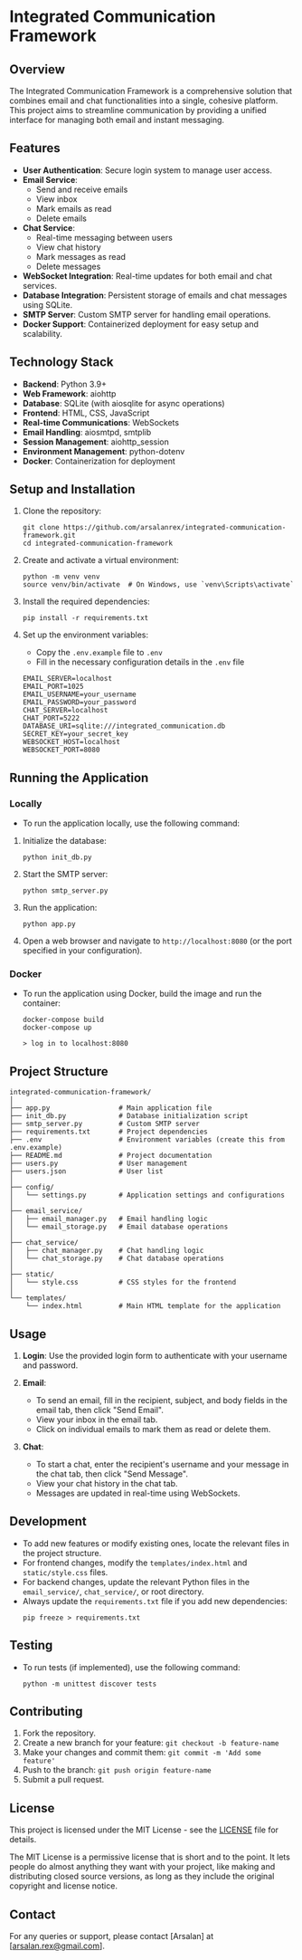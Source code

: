 # Integrated Communication Framework

## Overview

The Integrated Communication Framework is a comprehensive solution that combines email and chat functionalities into a single, cohesive platform. This project aims to streamline communication by providing a unified interface for managing both email and instant messaging.

## Features

- **User Authentication**: Secure login system to manage user access.
- **Email Service**: 
  - Send and receive emails
  - View inbox
  - Mark emails as read
  - Delete emails
- **Chat Service**:
  - Real-time messaging between users
  - View chat history
  - Mark messages as read
  - Delete messages
- **WebSocket Integration**: Real-time updates for both email and chat services.
- **Database Integration**: Persistent storage of emails and chat messages using SQLite.
- **SMTP Server**: Custom SMTP server for handling email operations.
- **Docker Support**: Containerized deployment for easy setup and scalability.

## Technology Stack

- **Backend**: Python 3.9+
- **Web Framework**: aiohttp
- **Database**: SQLite (with aiosqlite for async operations)
- **Frontend**: HTML, CSS, JavaScript
- **Real-time Communications**: WebSockets
- **Email Handling**: aiosmtpd, smtplib
- **Session Management**: aiohttp_session
- **Environment Management**: python-dotenv
- **Docker**: Containerization for deployment

## Setup and Installation

1. Clone the repository:
   ```
   git clone https://github.com/arsalanrex/integrated-communication-framework.git
   cd integrated-communication-framework
   ```

2. Create and activate a virtual environment:
   ```
   python -m venv venv
   source venv/bin/activate  # On Windows, use `venv\Scripts\activate`
   ```

3. Install the required dependencies:
   ```
   pip install -r requirements.txt
   ```

4. Set up the environment variables:
   - Copy the `.env.example` file to `.env`
   - Fill in the necessary configuration details in the `.env` file
   ```
   EMAIL_SERVER=localhost
   EMAIL_PORT=1025
   EMAIL_USERNAME=your_username
   EMAIL_PASSWORD=your_password
   CHAT_SERVER=localhost
   CHAT_PORT=5222
   DATABASE_URI=sqlite:///integrated_communication.db
   SECRET_KEY=your_secret_key
   WEBSOCKET_HOST=localhost
   WEBSOCKET_PORT=8080
   ```

## Running the Application

### Locally

- To run the application locally, use the following command:

1. Initialize the database:
   ```
   python init_db.py
   ```

2. Start the SMTP server:
   ```
   python smtp_server.py
   ```

3. Run the application:
   ```
   python app.py
   ```

4. Open a web browser and navigate to `http://localhost:8080` (or the port specified in your configuration).

### Docker

- To run the application using Docker, build the image and run the container:

  ```
  docker-compose build
  docker-compose up
  
  > log in to localhost:8080
  ```

## Project Structure

```
integrated-communication-framework/
│
├── app.py                 # Main application file
├── init_db.py             # Database initialization script
├── smtp_server.py         # Custom SMTP server
├── requirements.txt       # Project dependencies
├── .env                   # Environment variables (create this from .env.example)
├── README.md              # Project documentation
├── users.py               # User management
├── users.json             # User list
│
├── config/
│   └── settings.py        # Application settings and configurations
│
├── email_service/
│   ├── email_manager.py   # Email handling logic
│   └── email_storage.py   # Email database operations
│
├── chat_service/
│   ├── chat_manager.py    # Chat handling logic
│   └── chat_storage.py    # Chat database operations
│
├── static/
│   └── style.css          # CSS styles for the frontend
│
└── templates/
    └── index.html         # Main HTML template for the application
```

## Usage

1. **Login**: Use the provided login form to authenticate with your username and password.

2. **Email**:
   - To send an email, fill in the recipient, subject, and body fields in the email tab, then click "Send Email".
   - View your inbox in the email tab.
   - Click on individual emails to mark them as read or delete them.

3. **Chat**:
   - To start a chat, enter the recipient's username and your message in the chat tab, then click "Send Message".
   - View your chat history in the chat tab.
   - Messages are updated in real-time using WebSockets.

## Development

- To add new features or modify existing ones, locate the relevant files in the project structure.
- For frontend changes, modify the `templates/index.html` and `static/style.css` files.
- For backend changes, update the relevant Python files in the `email_service/`, `chat_service/`, or root directory.
- Always update the `requirements.txt` file if you add new dependencies:
  ```
  pip freeze > requirements.txt
  ```

## Testing

- To run tests (if implemented), use the following command:
  ```
  python -m unittest discover tests
  ```

## Contributing

1. Fork the repository.
2. Create a new branch for your feature: `git checkout -b feature-name`
3. Make your changes and commit them: `git commit -m 'Add some feature'`
4. Push to the branch: `git push origin feature-name`
5. Submit a pull request.

## License

This project is licensed under the MIT License - see the [LICENSE](https://github.com/arsalanrex/Integrated-Communication-Framework/blob/main/LICENCE) file for details.

The MIT License is a permissive license that is short and to the point. It lets people do almost anything they want with your project, like making and distributing closed source versions, as long as they include the original copyright and license notice.

## Contact

For any queries or support, please contact [Arsalan] at [arsalan.rex@gmail.com].
